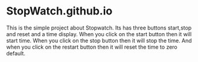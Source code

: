 # StopWatch.github.io
This is the simple project about Stopwatch.
Its has three buttons start,stop and reset and a time display.
When you click on the start button then it will start time.
When you click on the stop button then it will stop the time.
And when you click on the restart button then it will reset the time to zero default.
